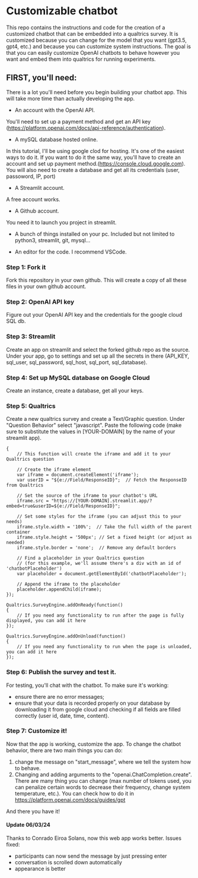 # Customizable chatbot

This repo contains the instructions and code for the creation of a customized chatbot that can be embedded into a qualtrics survey.
It is customized because you can change for the model that you want (gpt3.5, gpt4, etc.) and because you can customize system instructions.
The goal is that you can easily customize OpenAI chatbots to behave however you want and embed them into qualtrics for running experiments.

## FIRST, you'll need:
There is a lot you'll need before you begin building your chatbot app. This will take more time than actually developing the app.
- An account with the OpenAI API. 

You'll need to set up a payment method and get an API key (https://platform.openai.com/docs/api-reference/authentication).
- A mySQL database hosted online.

In this tutorial, I'll be using google clod for hosting. It's one of the easiest ways to do it. If you want to do it the same way, you'll have to create an account and set up payment method.(https://console.cloud.google.com).
You will also need to create a database and get all its credentials (user, passoword, IP, port)
- A Streamlit account.

A free account works.
- A Github account.

You need it to launch you project in streamlit.

- A bunch of things installed on your pc. Included but not limited to python3, streamlit, git, mysql...

- An editor for the code. I recommend VSCode. 

### Step 1: Fork it
Fork this repository in your own github. This will create a copy of all these files in your own github account. 

### Step 2: OpenAI API key
Figure out your OpenAI API key and the credentials for the google cloud SQL db.

### Step 3: Streamlit
Create an app on streamlit and select the forked github repo as the source.
Under your app, go to settings and set up all the secrets in there (API_KEY, sql_user, sql_password, sql_host, sql_port, sql_database).

### Step 4: Set up MySQL database on Google Cloud
Create an instance, create a database, get all your keys.

### Step 5: Qualtrics
Create a new qualtrics survey and create a Text/Graphic question.
Under "Question Behavior" select "javascript".
Paste the following code (make sure to substitute the values in [YOUR-DOMAIN] by the name of your streamlit app).

```Qualtrics.SurveyEngine.addOnload(function()
{
    // This function will create the iframe and add it to your Qualtrics question
    
    // Create the iframe element
    var iframe = document.createElement('iframe');
	var userID = "${e://Field/ResponseID}";  // Fetch the ResponseID from Qualtrics
    
    // Set the source of the iframe to your chatbot's URL
	iframe.src = "https://[YOUR-DOMAIN].streamlit.app/?embed=true&userID=${e://Field/ResponseID}";

    // Set some styles for the iframe (you can adjust this to your needs)
    iframe.style.width = '100%';  // Take the full width of the parent container
    iframe.style.height = '500px'; // Set a fixed height (or adjust as needed)
    iframe.style.border = 'none';  // Remove any default borders

    // Find a placeholder in your Qualtrics question 
    // (for this example, we'll assume there's a div with an id of 'chatbotPlaceholder')
    var placeholder = document.getElementById('chatbotPlaceholder');
    
    // Append the iframe to the placeholder
    placeholder.appendChild(iframe);
});

Qualtrics.SurveyEngine.addOnReady(function()
{
    // If you need any functionality to run after the page is fully displayed, you can add it here
});

Qualtrics.SurveyEngine.addOnUnload(function()
{
    // If you need any functionality to run when the page is unloaded, you can add it here
});
```

### Step 6: Publish the survey and test it.
For testing, you'll chat with the chatbot. To make sure it's working:
- ensure there are no error messages;
- ensure that your data is recorded properly on your database by downloading it from google cloud and checking if all fields are filled correctly (user id, date, time, content).

### Step 7: Customize it!
Now that the app is working, customize the app. To change the chatbot behavior, there are two main things you can do:
1) change the message on "start_message", where we tell the system how to behave.
2) Changing and adding arguments to the "openai.ChatCompletion.create". There are many thing you can change (max number of tokens used, you can penalize certain words to decrease their frequency, change system temperature, etc.). You can check how to do it in https://platform.openai.com/docs/guides/gpt

And there you have it!

#### Update 06/03/24
Thanks to Conrado Eiroa Solans, now this web app works better.
Issues fixed: 
- participants can now send the message by just pressing enter
- conversation is scrolled down automatically
- appearance is better

